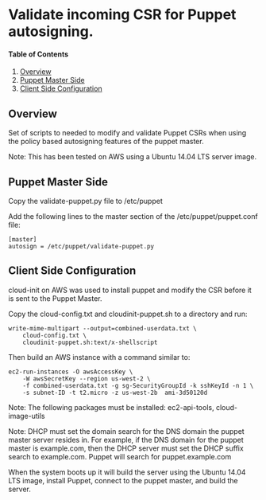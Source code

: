 # Validate incoming CSR for Puppet autosigning.

#### Table of Contents
1. [Overview](#overview)
2. [Puppet Master Side](#puppet-master-side)
3. [Client Side Configuration](#client-side-configuration)

## Overview

Set of scripts to needed to modify and validate Puppet CSRs when using 
the policy based autosigning features of the puppet master.

Note: This has been tested on AWS using a Ubuntu 14.04 LTS server image.


## Puppet Master Side

Copy the validate-puppet.py file to /etc/puppet

Add the following lines to the master section of the /etc/puppet/puppet.conf 
file:

    [master]
    autosign = /etc/puppet/validate-puppet.py



## Client Side Configuration

cloud-init on AWS was used to install puppet and modify the CSR before it 
is sent to the Puppet Master. 

Copy the cloud-config.txt and cloudinit-puppet.sh to a directory and run:

    write-mime-multipart --output=combined-userdata.txt \
        cloud-config.txt \
        cloudinit-puppet.sh:text/x-shellscript


Then build an AWS instance with a command similar to:

    ec2-run-instances -O awsAccessKey \
        -W awsSecretKey --region us-west-2 \
        -f combined-userdata.txt -g sg-SecurityGroupId -k sshKeyId -n 1 \
        -s subnet-ID -t t2.micro -z us-west-2b  ami-3d50120d


Note: The following packages must be installed: ec2-api-tools, 
cloud-image-utils

Note: DHCP must set the domain search for the DNS domain the puppet master
server resides in.  For example, if the DNS domain for the puppet master is 
example.com, then the DHCP server must set the DHCP suffix search to 
example.com.   Puppet will search for puppet.example.com


When the system boots up it will build the server using the Ubuntu 14.04 LTS
image, install Puppet, connect to the puppet master, and build the server.


